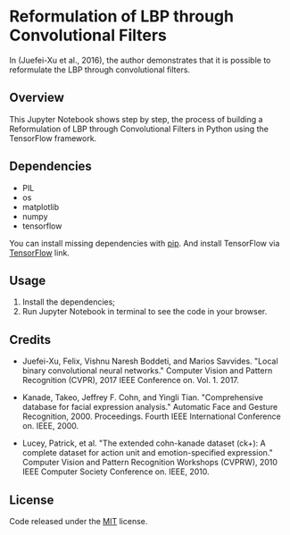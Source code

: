 # Reformulation of LBP through Convolutional Filters

In  (Juefei-Xu  et  al.,  2016),  the  author  demonstrates that it is possible to reformulate the LBP through convolutional filters.

## Overview

This Jupyter Notebook shows step by step, the process of building a Reformulation of LBP through Convolutional Filters in Python using the TensorFlow framework.

## Dependencies

- PIL
- os
- matplotlib
- numpy
- tensorflow

You can install missing dependencies with [pip](https://pip.pypa.io/en/stable/ "pip"). And install TensorFlow via [TensorFlow](https://www.tensorflow.org/install/ "TensorFlow") link.

## Usage

1. Install the dependencies;
2. Run Jupyter Notebook in terminal to see the code in your browser.

## Credits

- Juefei-Xu, Felix, Vishnu Naresh Boddeti, and Marios Savvides. "Local binary convolutional neural networks." Computer Vision and Pattern Recognition (CVPR), 2017 IEEE Conference on. Vol. 1. 2017.

- Kanade, Takeo, Jeffrey F. Cohn, and Yingli Tian. "Comprehensive database for facial expression analysis." Automatic Face and Gesture Recognition, 2000. Proceedings. Fourth IEEE International Conference on. IEEE, 2000.

- Lucey, Patrick, et al. "The extended cohn-kanade dataset (ck+): A complete dataset for action unit and emotion-specified expression." Computer Vision and Pattern Recognition Workshops (CVPRW), 2010 IEEE Computer Society Conference on. IEEE, 2010.

## License

Code released under the [MIT](https://github.com/whoisraibolt/Reformulation-of-LBP-through-Convolutional-Filters/blob/master/LICENSE "MIT") license.

